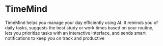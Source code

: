 # TimeMind
TimeMind helps you manage your day efficiently using AI. It reminds you of daily tasks, suggests the best study or work times based on your routine, lets you prioritize tasks with an interactive interface, and sends smart notifications to keep you on track and productive
